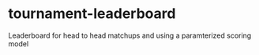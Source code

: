 # tournament-leaderboard
Leaderboard for head to head matchups and using a paramterized scoring model
